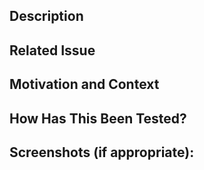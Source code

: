 <!--- Provide a general summary of your changes in the Title above in Conventional Commits format. -->
<!--- More information here: https://www.conventionalcommits.org/en/v1.0.0/ -->

## Description
<!--- Describe your changes in detail -->

## Related Issue
<!--- If this PR relates to an issue, please specify. -->
<!--- Use "Closes: #<issue-number>" to specify an issue that is being resolved by this PR. -->
<!--- Use "Relates: #<issue-number>" to specify a relation to an issue, -->
<!--- this also applies if this PR closes an issue partially. -->

## Motivation and Context
<!--- Why is this change required? What problem does it solve? -->
<!--- If it fixes an open issue, please link to the issue here. -->

## How Has This Been Tested?
<!--- Please describe in detail how you tested your changes. -->
<!--- Include details of your testing environment and the tests you ran to -->
<!--- see how your change affects other areas of the code, etc. -->

## Screenshots (if appropriate):
